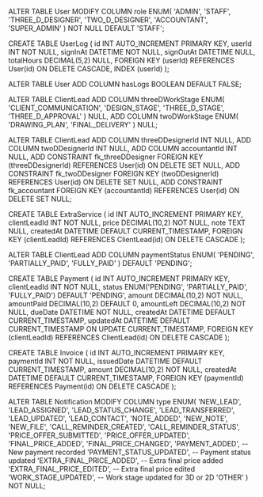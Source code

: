 ALTER TABLE User MODIFY COLUMN role ENUM(
'ADMIN',
'STAFF',
'THREE_D_DESIGNER',
'TWO_D_DESIGNER',
'ACCOUNTANT',
'SUPER_ADMIN'
) NOT NULL DEFAULT 'STAFF';

CREATE TABLE UserLog (
id INT AUTO_INCREMENT PRIMARY KEY,
userId INT NOT NULL,
signInAt DATETIME NOT NULL,
signOutAt DATETIME NULL,
totalHours DECIMAL(5,2) NULL,
FOREIGN KEY (userId) REFERENCES User(id) ON DELETE CASCADE,
INDEX (userId)
);

ALTER TABLE User ADD COLUMN hasLogs BOOLEAN DEFAULT FALSE;

ALTER TABLE ClientLead
ADD COLUMN threeDWorkStage ENUM(
'CLIENT_COMMUNICATION',
'DESIGN_STAGE',
'THREE_D_STAGE',
'THREE_D_APPROVAL'
) NULL,
ADD COLUMN twoDWorkStage ENUM(
'DRAWING_PLAN',
'FINAL_DELIVERY'
) NULL;

ALTER TABLE ClientLead
ADD COLUMN threeDDesignerId INT NULL,
ADD COLUMN twoDDesignerId INT NULL,
ADD COLUMN accountantId INT NULL,
ADD CONSTRAINT fk_threeDDesigner FOREIGN KEY (threeDDesignerId) REFERENCES User(id) ON DELETE SET NULL,
ADD CONSTRAINT fk_twoDDesigner FOREIGN KEY (twoDDesignerId) REFERENCES User(id) ON DELETE SET NULL,
ADD CONSTRAINT fk_accountant FOREIGN KEY (accountantId) REFERENCES User(id) ON DELETE SET NULL;

CREATE TABLE ExtraService (
id INT AUTO_INCREMENT PRIMARY KEY,
clientLeadId INT NOT NULL,
price DECIMAL(10,2) NOT NULL,
note TEXT NULL,
createdAt DATETIME DEFAULT CURRENT_TIMESTAMP,
FOREIGN KEY (clientLeadId) REFERENCES ClientLead(id) ON DELETE CASCADE
);

ALTER TABLE ClientLead
ADD COLUMN paymentStatus ENUM(
'PENDING',
'PARTIALLY_PAID',
'FULLY_PAID'
) DEFAULT 'PENDING';

CREATE TABLE Payment (
id INT AUTO_INCREMENT PRIMARY KEY,
clientLeadId INT NOT NULL,
status ENUM('PENDING', 'PARTIALLY_PAID', 'FULLY_PAID') DEFAULT 'PENDING',
amount DECIMAL(10,2) NOT NULL,
amountPaid DECIMAL(10,2) DEFAULT 0,
amountLeft DECIMAL(10,2) NOT NULL,
dueDate DATETIME NOT NULL,
createdAt DATETIME DEFAULT CURRENT_TIMESTAMP,
updatedAt DATETIME DEFAULT CURRENT_TIMESTAMP ON UPDATE CURRENT_TIMESTAMP,
FOREIGN KEY (clientLeadId) REFERENCES ClientLead(id) ON DELETE CASCADE
);

CREATE TABLE Invoice (
id INT AUTO_INCREMENT PRIMARY KEY,
paymentId INT NOT NULL,
issuedDate DATETIME DEFAULT CURRENT_TIMESTAMP,
amount DECIMAL(10,2) NOT NULL,
createdAt DATETIME DEFAULT CURRENT_TIMESTAMP,
FOREIGN KEY (paymentId) REFERENCES Payment(id) ON DELETE CASCADE
);

ALTER TABLE Notification
MODIFY COLUMN type ENUM(
'NEW_LEAD',
'LEAD_ASSIGNED',
'LEAD_STATUS_CHANGE',
'LEAD_TRANSFERRED',
'LEAD_UPDATED',
'LEAD_CONTACT',
'NOTE_ADDED',
'NEW_NOTE',
'NEW_FILE',
'CALL_REMINDER_CREATED',
'CALL_REMINDER_STATUS',
'PRICE_OFFER_SUBMITTED',
'PRICE_OFFER_UPDATED',
'FINAL_PRICE_ADDED',
'FINAL_PRICE_CHANGED',
'PAYMENT_ADDED', -- New payment recorded
'PAYMENT_STATUS_UPDATED', -- Payment status updated
'EXTRA_FINAL_PRICE_ADDED', -- Extra final price added
'EXTRA_FINAL_PRICE_EDITED', -- Extra final price edited
'WORK_STAGE_UPDATED', -- Work stage updated for 3D or 2D
'OTHER'
) NOT NULL;
